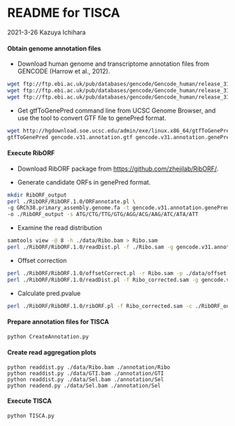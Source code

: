 # README for TISCA

2021-3-26 Kazuya Ichihara

#### Obtain genome annotation files

* Download human genome and transcriptome annotation files from GENCODE (Harrow et al., 2012).

```bash
wget ftp://ftp.ebi.ac.uk/pub/databases/gencode/Gencode_human/release_31/gencode.v31.annotation.gtf.gz
wget ftp://ftp.ebi.ac.uk/pub/databases/gencode/Gencode_human/release_31/gencode.v31.transcripts.fa.gz
wget ftp://ftp.ebi.ac.uk/pub/databases/gencode/Gencode_human/release_31/GRCh38.primary_assembly.genome.fa.gz
```

* Get gtfToGenePred command line from UCSC Genome Browser, and use the tool to convert GTF file to genePred format. 

```bash
wget http://hgdownload.soe.ucsc.edu/admin/exe/linux.x86_64/gtfToGenePred
gtfToGenePred gencode.v31.annotation.gtf gencode.v31.annotation.genePred.txt
```

#### Execute RibORF

* Download RibORF package from https://github.com/zhejilab/RibORF/. 

* Generate candidate ORFs in genePred format.

```bash
mkdir RibORF_output
perl ./RibORF/RibORF.1.0/ORFannotate.pl \
-g GRCh38.primary_assembly.genome.fa -t gencode.v31.annotation.genePred.txt \
-o ./RibORF_output -s ATG/CTG/TTG/GTG/AGG/ACG/AAG/ATC/ATA/ATT
```

* Examine the read distribution

```bash
samtools view -@ 8 -h ./data/Ribo.bam > Ribo.sam
perl ./RibORF/RibORF.1.0/readDist.pl -f ./Ribo.sam -g gencode.v31.annotation.genePred.txt -o RibORF_output
```

* Offset correction

```bash
perl ./RibORF/RibORF.1.0/offsetCorrect.pl -r Ribo.sam -p ./data/offset.correction.parameters.txt -o Ribo_corrected.sam
perl ./RibORF/RibORF.1.0/readDist.pl -f Ribo_corrected.sam -g gencode.v31.annotation.genePred.txt -o RibORF_output
```

* Calculate pred.pvalue

```bash
perl ./RibORF/RibORF.1.0/ribORF.pl -f Ribo_corrected.sam -c ./RibORF_output/candidateORF.genepred.txt -o RibORF_output
```

#### Prepare annotation files for TISCA

```bash
python CreateAnnotation.py
```

#### Create read aggregation plots

```
python readdist.py ./data/Ribo.bam ./annotation/Ribo
python readdist.py ./data/GTI.bam ./annotation/GTI
python readdist.py ./data/Sel.bam ./annotation/Sel
python readend.py ./data/Sel.bam ./annotation/Sel
```

#### Execute TISCA

```
python TISCA.py
```
